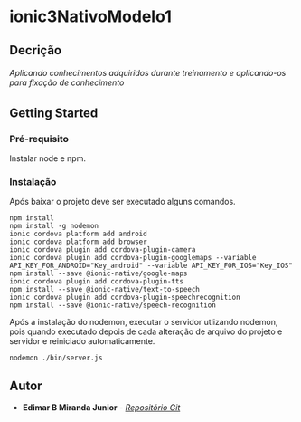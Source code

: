 # ionic3NativoModelo1

## Decrição
###### Aplicando conhecimentos adquiridos durante treinamento e aplicando-os para fixação de conhecimento

## Getting Started

### Pré-requisito

Instalar node e npm.

### Instalação

Após baixar o projeto deve ser executado alguns comandos.

 ```
 npm install
 npm install -g nodemon
 ionic cordova platform add android
 ionic cordova platform add browser
 ionic cordova plugin add cordova-plugin-camera
 ionic cordova plugin add cordova-plugin-googlemaps --variable API_KEY_FOR_ANDROID="Key_android" --variable API_KEY_FOR_IOS="Key_IOS"
 npm install --save @ionic-native/google-maps
 ionic cordova plugin add cordova-plugin-tts
 npm install --save @ionic-native/text-to-speech
 ionic cordova plugin add cordova-plugin-speechrecognition
 npm install --save @ionic-native/speech-recognition
 ```

 Após a instalação do nodemon, executar o servidor utlizando nodemon, pois quando executado depois de cada alteração de arquivo do projeto e servidor e reiniciado automaticamente.
 ```
 nodemon ./bin/server.js
 ```

## Autor

* **Edimar B Miranda Junior** - *[Repositório Git](https://github.com/edimarbmjunior)*